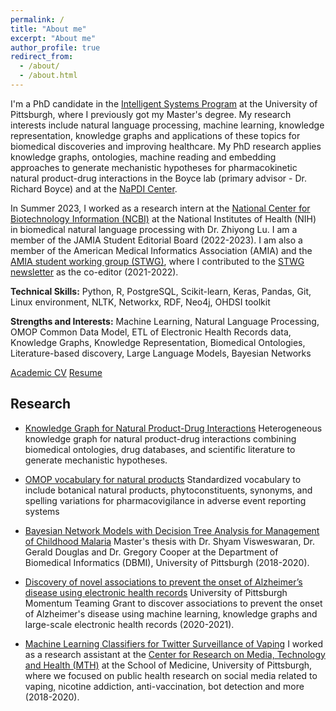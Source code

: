 ```yaml
---
permalink: /
title: "About me"
excerpt: "About me"
author_profile: true
redirect_from: 
  - /about/
  - /about.html
---
```


I'm a PhD candidate in the [Intelligent Systems Program](https://www.isp.pitt.edu/ "ISP") at the University of Pittsburgh, where I previously got my Master's degree. My research interests include natural language processing, machine learning, knowledge representation, knowledge graphs and applications of these topics for biomedical discoveries and improving healthcare. My PhD research applies knowledge graphs, ontologies, machine reading and embedding approaches to generate mechanistic hypotheses for pharmacokinetic natural product-drug interactions in the Boyce lab (primary advisor - Dr. Richard Boyce) and at the [NaPDI Center](https://napdicenter.org/).

In Summer 2023, I worked as a research intern at the [National Center for Biotechnology Information (NCBI)](https://www.ncbi.nlm.nih.gov/research/bionlp/Research) at the National Institutes of Health (NIH) in biomedical natural language processing with Dr. Zhiyong Lu. I am a member of the JAMIA Student Editorial Board (2022-2023). I am also a member of the American Medical Informatics Association (AMIA) and the [AMIA student working group (STWG)](https://amia.org/community/working-groups/student), where I contributed to the [STWG newsletter](https://amia.org/community/working-groups/student/student-working-group-newsletter) as the co-editor (2021-2022).

**Technical Skills:** Python, R, PostgreSQL, Scikit-learn, Keras, Pandas, Git, Linux environment, NLTK, Networkx, RDF, Neo4j, OHDSI toolkit

**Strengths and Interests:** Machine Learning, Natural Language Processing, OMOP Common Data Model, ETL of Electronic Health Records data, Knowledge Graphs, Knowledge Representation, Biomedical Ontologies, Literature-based discovery, Large Language Models, Bayesian Networks

<a class="btn btn--light--outline btn--info" href="https://sanyabt.github.io/files/CV.pdf">Academic CV</a>
<a class="btn btn--light--outline btn--info" href="https://sanyabt.github.io/files/Resume.pdf">Resume</a>

<h2>Research</h2>

* [Knowledge Graph for Natural Product-Drug Interactions](https://sanyabt.github.io/projects/project-4/)
Heterogeneous knowledge graph for natural product-drug interactions combining biomedical ontologies, drug databases, and scientific literature to generate mechanistic hypotheses.

* [OMOP vocabulary for natural products](https://sanyabt.github.io/projects/project-5/)
Standardized vocabulary to include botanical natural products, phytoconstituents, synonyms, and spelling variations for pharmacovigilance in adverse event reporting systems

* [Bayesian Network Models with Decision Tree Analysis for Management of Childhood Malaria](https://sanyabt.github.io/projects/project-2/)
Master's thesis with Dr. Shyam Visweswaran, Dr. Gerald Douglas and Dr. Gregory Cooper at the Department of Biomedical Informatics (DBMI), University of Pittsburgh (2018-2020).

* [Discovery of novel associations to prevent the onset of Alzheimer’s disease using electronic health records](https://sanyabt.github.io/projects/project-3/)
University of Pittsburgh Momentum Teaming Grant to discover associations to prevent the onset of Alzheimer's disease using machine learning, knowledge graphs and large-scale electronic health records (2020-2021). 

* [Machine Learning Classifiers for Twitter Surveillance of Vaping]()
I worked as a research assistant at the [Center for Research on Media, Technology and Health (MTH)](https://www.crmth.pitt.edu/) at the School of Medicine, University of Pittsburgh, where we focused on public health research on social media related to vaping, nicotine addiction, anti-vaccination, bot detection and more (2018-2020).